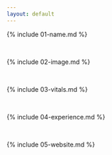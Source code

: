 ```yaml
---
layout: default
---
```


{% include 01-name.md %}

<br>

{% include 02-image.md %}

<br>

{% include 03-vitals.md %}

<br>

{% include 04-experience.md %}

<br>

{% include 05-website.md %}
